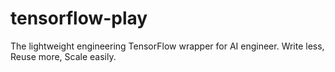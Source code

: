 # tensorflow-play
The lightweight engineering TensorFlow wrapper for AI engineer. Write less, Reuse more, Scale easily.
